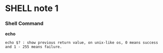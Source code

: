 # SHELL note 1

### __Shell Command__

__echo__

	echo $? : show previous return value, on unix-like os, 0 means success and 1 - 255 means failure.